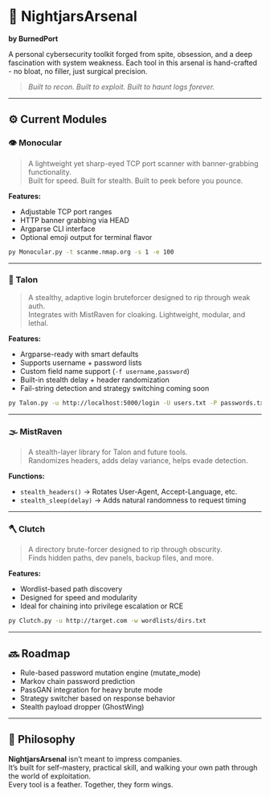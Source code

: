 # 🦉 NightjarsArsenal  
**by BurnedPort**

A personal cybersecurity toolkit forged from spite, obsession, and a deep fascination with system weakness. Each tool in this arsenal is hand-crafted - no bloat, no filler, just surgical precision.

> *Built to recon. Built to exploit. Built to haunt logs forever.*

---

## ⚙️ Current Modules

### 👁️ Monocular  
> A lightweight yet sharp-eyed TCP port scanner with banner-grabbing functionality.  
> Built for speed. Built for stealth. Built to peek before you pounce.

**Features:**
- Adjustable TCP port ranges
- HTTP banner grabbing via HEAD
- Argparse CLI interface
- Optional emoji output for terminal flavor

```bash
py Monocular.py -t scanme.nmap.org -s 1 -e 100
```

---

### 🦅 Talon  
> A stealthy, adaptive login bruteforcer designed to rip through weak auth.  
> Integrates with MistRaven for cloaking. Lightweight, modular, and lethal.

**Features:**
- Argparse-ready with smart defaults
- Supports username + password lists
- Custom field name support (`-f username,password`)
- Built-in stealth delay + header randomization
- Fail-string detection and strategy switching coming soon

```bash
py Talon.py -u http://localhost:5000/login -U users.txt -P passwords.txt -f username,password -s "Invalid login"
```

---

### 🌫️ MistRaven  
> A stealth-layer library for Talon and future tools.  
> Randomizes headers, adds delay variance, helps evade detection.

**Functions:**
- `stealth_headers()` → Rotates User-Agent, Accept-Language, etc.
- `stealth_sleep(delay)` → Adds natural randomness to request timing

---

### 🪓 Clutch  
> A directory brute-forcer designed to rip through obscurity.  
> Finds hidden paths, dev panels, backup files, and more.

**Features:**
- Wordlist-based path discovery
- Designed for speed and modularity
- Ideal for chaining into privilege escalation or RCE

```bash
py Clutch.py -u http://target.com -w wordlists/dirs.txt
```

---

## 🔜 Roadmap

- Rule-based password mutation engine (mutate_mode)
- Markov chain password prediction
- PassGAN integration for heavy brute mode
- Strategy switcher based on response behavior
- Stealth payload dropper (GhostWing)

---

## 🖤 Philosophy

**NightjarsArsenal** isn’t meant to impress companies.  
It’s built for self-mastery, practical skill, and walking your own path through the world of exploitation.  
Every tool is a feather. Together, they form wings.

